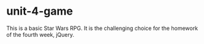 # unit-4-game
This is a basic Star Wars RPG. It is the challenging choice for the homework of the fourth week, jQuery.
